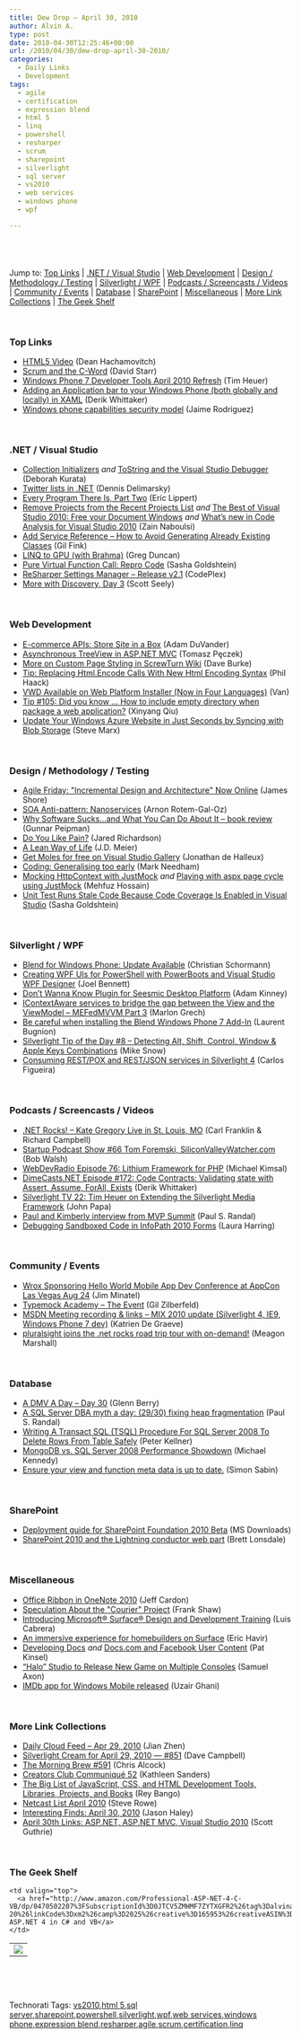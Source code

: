 ```yaml
---
title: Dew Drop – April 30, 2010
author: Alvin A.
type: post
date: 2010-04-30T12:25:46+00:00
url: /2010/04/30/dew-drop-april-30-2010/
categories:
  - Daily Links
  - Development
tags:
  - agile
  - certification
  - expression blend
  - html 5
  - linq
  - powershell
  - resharper
  - scrum
  - sharepoint
  - silverlight
  - sql server
  - vs2010
  - web services
  - windows phone
  - wpf

---
```

<div class="wlWriterHeaderFooter" style="float:none; margin:0px; padding:4px 0px 4px 0px;">
</div>

&#160;

Jump to: [Top Links][1] | [.NET / Visual Studio][2] | [Web Development][3] | [Design / Methodology / Testing][4] | [Silverlight / WPF][5] | [Podcasts / Screencasts / Videos][6] | [Community / Events][7] | [Database][8] | [SharePoint][9] | [Miscellaneous][10] | [More Link Collections][11] | [The Geek Shelf][12] 

&#160;

### <a name="top"></a>Top Links

  * [HTML5 Video][13] (Dean Hachamovitch)
  * [Scrum and the C-Word][14] (David Starr)
  * [Windows Phone 7 Developer Tools April 2010 Refresh][15] (Tim Heuer)
  * [Adding an Application bar to your Windows Phone (both globally and locally) in XAML][16] (Derik Whittaker)
  * [Windows phone capabilities security model][17] (Jaime Rodriguez)

&#160;

### <a name="dotnet"></a>.NET / Visual Studio

  * [Collection Initializers][18] _and_&#160;[ToString and the Visual Studio Debugger][19] (Deborah Kurata)
  * [Twitter lists in .NET][20] (Dennis Delimarsky)
  * [Every Program There Is, Part Two][21] (Eric Lippert)
  * [Remove Projects from the Recent Projects List][22] _and_&#160;[The Best of Visual Studio 2010: Free your Document Windows][23] _and_&#160;[What’s new in Code Analysis for Visual Studio 2010][24] (Zain Naboulsi)
  * [Add Service Reference &#8211; How to Avoid Generating Already Existing Classes][25] (Gil Fink)
  * [LINQ to GPU (with Brahma)][26] (Greg Duncan)
  * [Pure Virtual Function Call: Repro Code][27] (Sasha Goldshtein)
  * [ReSharper Settings Manager &#8211; Release v2.1][28] (CodePlex)
  * [More with Discovery, Day 3][29] (Scott Seely)

&#160;

### <a name="web"></a>Web Development

  * [E-commerce APIs: Store Site in a Box][30] (Adam DuVander)
  * [Asynchronous TreeView in ASP.NET MVC][31] (Tomasz Pęczek)
  * [More on Custom Page Styling in ScrewTurn Wiki][32] (Dave Burke)
  * [Tip: Replacing Html.Encode Calls With New Html Encoding Syntax][33] (Phil Haack)
  * [VWD Available on Web Platform Installer (Now in Four Languages)][34] (Van)
  * [Tip #105: Did you know … How to include empty directory when package a web application?][35] (Xinyang Qiu)
  * [Update Your Windows Azure Website in Just Seconds by Syncing with Blob Storage][36] (Steve Marx)

&#160;

### <a name="design"></a>Design / Methodology / Testing

  * [Agile Friday: "Incremental Design and Architecture" Now Online][37] (James Shore)
  * [SOA Anti-pattern: Nanoservices][38] (Arnon Rotem-Gal-Oz)
  * [Why Software Sucks&#8230;and What You Can Do About It – book review][39] (Gunnar Peipman)
  * [Do You Like Pain?][40] (Jared Richardson)
  * [A Lean Way of Life][41] (J.D. Meier)
  * [Get Moles for free on Visual Studio Gallery][42] (Jonathan de Halleux)
  * [Coding: Generalising too early][43] (Mark Needham)
  * [Mocking HttpContext with JustMock][44] _and_&#160;[Playing with aspx page cycle using JustMock][45] (Mehfuz Hossain)
  * [Unit Test Runs Stale Code Because Code Coverage Is Enabled in Visual Studio][46] (Sasha Goldshtein)

&#160;

### <a name="silverlight"></a>Silverlight / WPF

  * [Blend for Windows Phone: Update Available][47] (Christian Schormann)
  * [Creating WPF UIs for PowerShell with PowerBoots and Visual Studio WPF Designer][48] (Joel Bennett)
  * [Don’t Wanna Know Plugin for Seesmic Desktop Platform][49] (Adam Kinney)
  * [IContextAware services to bridge the gap between the View and the ViewModel &#8211; MEFedMVVM Part 3][50] (Marlon Grech)
  * [Be careful when installing the Blend Windows Phone 7 Add-In][51] (Laurent Bugnion)
  * [Silverlight Tip of the Day #8 – Detecting Alt, Shift, Control, Window & Apple Keys Combinations][52] (Mike Snow)
  * [Consuming REST/POX and REST/JSON services in Silverlight 4][53] (Carlos Figueira)

&#160;

### <a name="podcasts"></a>Podcasts / Screencasts / Videos

  * [.NET Rocks! &#8211; Kate Gregory Live in St. Louis, MO][54] (Carl Franklin & Richard Campbell)
  * [Startup Podcast Show #66 Tom Foremski, SiliconValleyWatcher.com][55] (Bob Walsh)
  * [WebDevRadio Episode 76: Lithium Framework for PHP][56] (Michael Kimsal)
  * [DimeCasts.NET Episode #172: Code Contracts: Validating state with Assert, Assume, ForAll, Exists][57] (Derik Whittaker)
  * [Silverlight TV 22: Tim Heuer on Extending the Silverlight Media Framework][58] (John Papa)
  * [Paul and Kimberly interview from MVP Summit][59] (Paul S. Randal)
  * [Debugging Sandboxed Code in InfoPath 2010 Forms][60] (Laura Harring)

&#160;

### <a name="events"></a>Community / Events

  * [Wrox Sponsoring Hello World Mobile App Dev Conference at AppCon Las Vegas Aug 24][61] (Jim Minatel)
  * [Typemock Academy – The Event][62] (Gil Zilberfeld)
  * [MSDN Meeting recording & links – MIX 2010 update (Silverlight 4, IE9, Windows Phone 7 dev)][63] (Katrien De Graeve)
  * [pluralsight joins the .net rocks road trip tour with on-demand!][64] (Meagon Marshall)

&#160;

### <a name="db"></a>Database

  * [A DMV A Day – Day 30][65] (Glenn Berry)
  * [A SQL Server DBA myth a day: (29/30) fixing heap fragmentation][66] (Paul S. Randal)
  * [Writing A Transact SQL (TSQL) Procedure For SQL Server 2008 To Delete Rows From Table Safely][67] (Peter Kellner)
  * [MongoDB vs. SQL Server 2008 Performance Showdown][68] (Michael Kennedy)
  * [Ensure your view and function meta data is up to date.][69] (Simon Sabin)

&#160;

### <a name="sp"></a>SharePoint

  * [Deployment guide for SharePoint Foundation 2010 Beta][70] (MS Downloads)
  * [SharePoint 2010 and the Lightning conductor web part][71] (Brett Lonsdale)

&#160;

### <a name="misc"></a>Miscellaneous

  * [Office Ribbon in OneNote 2010][72] (Jeff Cardon)
  * [Speculation About the "Courier" Project][73] (Frank Shaw)
  * [Introducing Microsoft® Surface® Design and Development Training][74] (Luis Cabrera)
  * [An immersive experience for homebuilders on Surface][75] (Eric Havir)
  * [Developing Docs][76] _and_&#160;[Docs.com and Facebook User Content][77] (Pat Kinsel)
  * [“Halo” Studio to Release New Game on Multiple Consoles][78] (Samuel Axon)
  * [IMDb app for Windows Mobile released][79] (Uzair Ghani)

&#160;

### <a name="links"></a>More Link Collections

  * [Daily Cloud Feed &#8211; Apr 29, 2010][80] (Jian Zhen)
  * [Silverlight Cream for April 29, 2010 &#8212; #851][81] (Dave Campbell)
  * [The Morning Brew #591][82] (Chris Alcock)
  * [Creators Club Communiqué 52][83] (Kathleen Sanders)
  * [The Big List of JavaScript, CSS, and HTML Development Tools, Libraries, Projects, and Books][84] (Rey Bango)
  * [Netcast List April 2010][85] (Steve Rowe)
  * [Interesting Finds: April 30, 2010][86] (Jason Haley)
  * [April 30th Links: ASP.NET, ASP.NET MVC, Visual Studio 2010][87] (Scott Guthrie)

&#160;

### <a name="shelf"></a>The Geek Shelf

<table border="0" cellspacing="0" cellpadding="0">
  <tr>
    <td>
      <img data-recalc-dims="1" decoding="async" src="https://i0.wp.com/ecx.images-amazon.com/images/I/51aIVrwhXIL._SL160_.jpg?w=660" />
    </td>
    
    <td valign="top">
      <a href="http://www.amazon.com/Professional-ASP-NET-4-C-VB/dp/0470502207%3FSubscriptionId%3D0JTCV5ZMHMF7ZYTXGFR2%26tag%3Dalvinashcraft-20%26linkCode%3Dxm2%26camp%3D2025%26creative%3D165953%26creativeASIN%3D0470502207">Professional ASP.NET 4 in C# and VB</a>
    </td>
  </tr>
</table>

&#160;

<div style="padding-bottom: 0px; margin: 0px; padding-left: 0px; padding-right: 0px; display: inline; float: none; padding-top: 0px" id="scid:C16BAC14-9A3D-4c50-9394-FBFEF7A93539:9937c486-19b4-4d4b-8ddd-40d250f8d339" class="wlWriterSmartContent">
  <!--dotnetkickit-->
</div>

&#160;

<div style="padding-bottom: 0px; margin: 0px; padding-left: 0px; padding-right: 0px; display: inline; float: none; padding-top: 0px" id="scid:0767317B-992E-4b12-91E0-4F059A8CECA8:8d1b37bb-4f44-4e16-87c5-d2c2ca6bd8ea" class="wlWriterSmartContent">
  Technorati Tags: <a href="http://technorati.com/tags/vs2010" rel="tag">vs2010</a>,<a href="http://technorati.com/tags/html+5" rel="tag">html 5</a>,<a href="http://technorati.com/tags/sql+server" rel="tag">sql server</a>,<a href="http://technorati.com/tags/sharepoint" rel="tag">sharepoint</a>,<a href="http://technorati.com/tags/powershell" rel="tag">powershell</a>,<a href="http://technorati.com/tags/silverlight" rel="tag">silverlight</a>,<a href="http://technorati.com/tags/wpf" rel="tag">wpf</a>,<a href="http://technorati.com/tags/web+services" rel="tag">web services</a>,<a href="http://technorati.com/tags/windows+phone" rel="tag">windows phone</a>,<a href="http://technorati.com/tags/expression+blend" rel="tag">expression blend</a>,<a href="http://technorati.com/tags/resharper" rel="tag">resharper</a>,<a href="http://technorati.com/tags/agile" rel="tag">agile</a>,<a href="http://technorati.com/tags/scrum" rel="tag">scrum</a>,<a href="http://technorati.com/tags/certification" rel="tag">certification</a>,<a href="http://technorati.com/tags/linq" rel="tag">linq</a>
</div>

 [1]: https://morningdew-bpc6g3a0fgaxdxcu.eastus2-01.azurewebsites.net/#top
 [2]: https://morningdew-bpc6g3a0fgaxdxcu.eastus2-01.azurewebsites.net/#dotnet
 [3]: https://morningdew-bpc6g3a0fgaxdxcu.eastus2-01.azurewebsites.net/#web
 [4]: https://morningdew-bpc6g3a0fgaxdxcu.eastus2-01.azurewebsites.net/#design
 [5]: https://morningdew-bpc6g3a0fgaxdxcu.eastus2-01.azurewebsites.net/#silverlight
 [6]: https://morningdew-bpc6g3a0fgaxdxcu.eastus2-01.azurewebsites.net/#podcasts
 [7]: https://morningdew-bpc6g3a0fgaxdxcu.eastus2-01.azurewebsites.net/#events
 [8]: https://morningdew-bpc6g3a0fgaxdxcu.eastus2-01.azurewebsites.net/#db
 [9]: https://morningdew-bpc6g3a0fgaxdxcu.eastus2-01.azurewebsites.net/#sp
 [10]: https://morningdew-bpc6g3a0fgaxdxcu.eastus2-01.azurewebsites.net/#misc
 [11]: https://morningdew-bpc6g3a0fgaxdxcu.eastus2-01.azurewebsites.net/#links
 [12]: https://morningdew-bpc6g3a0fgaxdxcu.eastus2-01.azurewebsites.net/#shelf
 [13]: http://blogs.msdn.com/ie/archive/2010/04/29/html5-video.aspx
 [14]: http://www.pluralsight-training.net/community/blogs/starr/archive/2010/04/29/scrum-and-the-c-word.aspx
 [15]: http://feeds.timheuer.com/~r/timheuer/~3/NOunWm1U5Os/windows-phone-tools-update-april-2010-silverlight-xna.aspx
 [16]: http://feedproxy.google.com/~r/Devlicious/~3/itJo8Hv3Iyw/adding-an-application-bar-to-your-windows-phone-both-globally-and-locally-in-xaml.aspx
 [17]: http://blogs.msdn.com/jaimer/archive/2010/04/30/windows-phone-capabilities-security-model.aspx
 [18]: http://msmvps.com/blogs/deborahk/archive/2010/04/29/collection-initializers.aspx
 [19]: http://msmvps.com/blogs/deborahk/archive/2010/04/29/tostring-and-the-visual-studio-debugger.aspx
 [20]: http://feeds.dzone.com/~r/zones/dotnet/~3/3UPBm3etUU4/twitter-lists-net
 [21]: http://blogs.msdn.com/ericlippert/archive/2010/04/29/every-program-there-is-part-two.aspx
 [22]: http://feedproxy.google.com/~r/zainnab/~3/QV4Kn4Jb9hM/remove-projects-from-the-recent-projects-list-vstiptool0017.aspx
 [23]: http://feedproxy.google.com/~r/zainnab/~3/nxETn71kdqk/the-best-of-visual-studio-2010-free-your-document-windows.aspx
 [24]: http://feedproxy.google.com/~r/zainnab/~3/259z9q1yNMs/what-s-new-in-code-analysis-for-visual-studio-2010.aspx
 [25]: http://feeds.dzone.com/~r/zones/dotnet/~3/nvcj1AEf1oo/add-service-reference-%E2%80%93-how
 [26]: http://coolthingoftheday.blogspot.com/2010/04/linq-to-gpu-with-brahma.html
 [27]: http://blogs.microsoft.co.il/blogs/sasha/archive/2010/04/30/pure-virtual-function-call-repro-code.aspx
 [28]: http://rsm.codeplex.com/releases/view/44354
 [29]: http://feedproxy.google.com/~r/Devlicious/~3/gPLxDrUDYQA/more-with-discovery-day-3.aspx
 [30]: http://feedproxy.google.com/~r/ProgrammableWeb/~3/LtEbGJaFbuo/
 [31]: http://tpeczek.blogspot.com/2010/01/asynchronous-treeview-in-aspnet-mvc.html
 [32]: http://feedproxy.google.com/~r/DaveBurke/~3/C6KTN9tiOTs/post.aspx
 [33]: http://haacked.com/archive/2010/04/29/replacing-html-encode.aspx
 [34]: http://blogs.msdn.com/webdevtools/archive/2010/04/29/vwd-available-on-web-platform-installer-now-in-four-languages.aspx
 [35]: http://blogs.msdn.com/webdevelopertips/archive/2010/04/29/tip-105-did-you-know-how-to-include-empty-directory-when-package-a-web-application.aspx
 [36]: http://blog.smarx.com/posts/update-your-windows-azure-website-in-just-seconds-by-syncing-with-blob-storage
 [37]: http://jamesshore.com/Blog/Agile-Friday-Incremental-Design-Now-Online.html
 [38]: http://feeds.dzone.com/~r/zones/dotnet/~3/QX999Jddplk/soa-anti-pattern-nanoservices
 [39]: http://feedproxy.google.com/~r/gunnarpeipman/~3/F0vO6zywLLQ/why-software-sucks-and-what-you-can-do-about-it-book-review.aspx
 [40]: http://feeds.dzone.com/~r/zones/dotnet/~3/toX7YNzB0c4/do-you-pain
 [41]: http://feedproxy.google.com/~r/SourcesOfInsight/~3/iHOZWZAxEaQ/
 [42]: http://feedproxy.google.com/~r/PelisFarm/~3/j5RK0Kj_4kw/GetMolesForFreeOnVisualStudioGallery.aspx
 [43]: http://feedproxy.google.com/~r/MarkNeedham/~3/FEp8Y3H9K-E/
 [44]: http://feedproxy.google.com/~r/burncsharp/~3/1KWq6CSt2Mg/mocking-httpcontext-with-justmock.aspx
 [45]: http://feedproxy.google.com/~r/burncsharp/~3/IzhBwKpAOWI/playing-with-aspx-page-cycle-using-justmock.aspx
 [46]: http://feeds.dzone.com/~r/zones/dotnet/~3/i3ihYG134h4/unit-test-runs-stale-code
 [47]: http://electricbeach.org/?p=671
 [48]: http://huddledmasses.org/creating-wpf-uis-for-powershell-with-powerboots-and-visual-studio-wpf-designer/
 [49]: http://adamkinney.wordpress.com/2010/04/29/dont-wanna-know-plugin-for-seesmic-desktop-platform/
 [50]: http://feeds.dzone.com/~r/zones/dotnet/~3/MMM8XG8OgJI/icontextaware-services-bridge
 [51]: http://feedproxy.google.com/~r/galasoft/~3/50iRP0WhixE/be-careful-when-installing-the-blend-windows-phone-7-add-in.aspx
 [52]: http://www.silverlightdev.net/?p=116
 [53]: http://blogs.msdn.com/silverlightws/archive/2010/04/29/consuming-rest-pox-and-rest-json-services-in-silverlight-4.aspx
 [54]: http://www.dotnetrocks.com/default.aspx?ShowNum=551
 [55]: http://startuppodcast.wordpress.com/2010/04/29/show-66-tom-foremski-siliconvalleywatcher-com/
 [56]: http://feedproxy.google.com/~r/WebdevradioPodcastHome/~3/XQwWet3Mbks/index.php
 [57]: http://feedproxy.google.com/~r/Dimecastsnet--InformAndEducateIn10MinutesOrLess/~3/_MxCw82FUZk/172
 [58]: http://channel9.msdn.com/shows/SilverlightTV/Silverlight-TV-22-Tim-Heuer-on-Extending-the-Silverlight-Media-Framework/
 [59]: http://feedproxy.google.com/~r/PaulSRandal/~3/KrzwqRHXbC8/post.aspx
 [60]: http://channel9.msdn.com/posts/laurhar/Debugging-sandboxed-code-in-InfoPath-2010-Forms/
 [61]: http://p2p.wrox.com/content/blogs/jminatel/wrox-sponsoring-hello-world-mobile-app-dev-conference-appcon-las-vegas-aug-24
 [62]: http://feedproxy.google.com/~r/Typemock/~3/M7ARoLdo6Ms/typemock-academy-event.html
 [63]: http://blogs.msdn.com/katriend/archive/2010/04/29/msdn-meeting-recording-links-mix-2010-update-silverlight-4-ie9-windows-phone-7-dev.aspx
 [64]: http://www.pluralsight-training.net/community/blogs/meagon/archive/2010/04/29/pluralsight-joins-the-net-rocks-road-trip-tour-with-on-demand.aspx
 [65]: http://www.sqlservercentral.com/blogs/glennberry/archive/2010/04/30/a-dmv-a-day-_1320_-day-30.aspx
 [66]: http://feedproxy.google.com/~r/PaulSRandal/~3/XK5k-wI5a0A/post.aspx
 [67]: http://feedproxy.google.com/~r/Peterkellnernet/~3/VyNRdNnzasw/
 [68]: http://feedproxy.google.com/~r/MichaelCKennedysWeblog/~3/P5Ukfkc_R1A/MongoDBVsSQLServer2008PerformanceShowdown.aspx
 [69]: http://feedproxy.google.com/~r/SimonsSqlServerStuff/~3/UUneWvieABE/ensure-your-view-and-function-meta-data-is-upto-date.aspx
 [70]: http://feedproxy.google.com/~r/MicrosoftDownloadCenter/~3/FHghGdgDv9M/details.aspx
 [71]: http://lightningtools.com/blog/archive/2010/04/29/sharepoint-2010-and-the-lightning-conductor-web-part.aspx
 [72]: http://blogs.msdn.com/onenotetips/archive/2010/04/30/office-ribbon-in-onenote-2010.aspx
 [73]: http://blogs.technet.com/microsoft_blog/archive/2010/04/29/speculation-about-the-courier-project.aspx
 [74]: http://blogs.msdn.com/surface/archive/2010/04/29/introducing-microsoft-surface-design-and-development-training.aspx
 [75]: http://blogs.msdn.com/surface/archive/2010/04/29/an-immersive-experience-for-homebuilders-on-surface.aspx
 [76]: http://blog.docs.com/2010/04/29/developing-docs/
 [77]: http://blog.docs.com/2010/04/30/docs-com-and-facebook-user-content/
 [78]: http://feedproxy.google.com/~r/Mashable/~3/jXHAmGmvcEI/
 [79]: http://feedproxy.google.com/~r/Ithinkdiff/~3/M5IQMQCL88A/
 [80]: http://cloudfeed.net/2010/04/29/daily-cloud-feed-apr-29-2010/
 [81]: http://geekswithblogs.net/WynApseTechnicalMusings/archive/2010/04/29/139596.aspx
 [82]: http://feedproxy.google.com/~r/ReflectivePerspective/~3/C3g-mm3wI_k/
 [83]: http://blogs.msdn.com/xna/archive/2010/04/29/creators-club-communiqu-52.aspx
 [84]: http://feedproxy.google.com/~r/reybango/zSyW/~3/y36S-cQGDd0/
 [85]: http://blogs.msdn.com/steverowe/archive/2010/04/29/netcast-list-april-2010.aspx
 [86]: http://jasonhaley.com/blog/post.aspx?id=36bee6a4-a34f-43d2-9b6f-5fb2e604015a
 [87]: http://weblogs.asp.net/scottgu/archive/2010/04/30/april-30th-links-asp-net-asp-net-mvc-visual-studio-2010.aspx